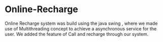 # Online-Recharge
Online Recharge system was build using the java swing , where we made use of Multithreading concept to achieve a asynchronous service for the user. We added the feature of Call and recharge through our system.

